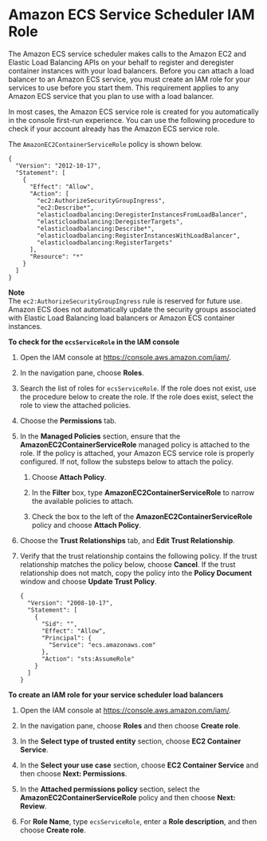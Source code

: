 # Amazon ECS Service Scheduler IAM Role<a name="service_IAM_role"></a>

The Amazon ECS service scheduler makes calls to the Amazon EC2 and Elastic Load Balancing APIs on your behalf to register and deregister container instances with your load balancers\. Before you can attach a load balancer to an Amazon ECS service, you must create an IAM role for your services to use before you start them\. This requirement applies to any Amazon ECS service that you plan to use with a load balancer\.

In most cases, the Amazon ECS service role is created for you automatically in the console first\-run experience\. You can use the following procedure to check if your account already has the Amazon ECS service role\.

The `AmazonEC2ContainerServiceRole` policy is shown below\.

```
{
  "Version": "2012-10-17",
  "Statement": [
    {
      "Effect": "Allow",
      "Action": [
        "ec2:AuthorizeSecurityGroupIngress",
        "ec2:Describe*",
        "elasticloadbalancing:DeregisterInstancesFromLoadBalancer",
        "elasticloadbalancing:DeregisterTargets",
        "elasticloadbalancing:Describe*",
        "elasticloadbalancing:RegisterInstancesWithLoadBalancer",
        "elasticloadbalancing:RegisterTargets"
      ],
      "Resource": "*"
    }
  ]
}
```

**Note**  
The `ec2:AuthorizeSecurityGroupIngress` rule is reserved for future use\. Amazon ECS does not automatically update the security groups associated with Elastic Load Balancing load balancers or Amazon ECS container instances\.

**To check for the `ecsServiceRole` in the IAM console**

1. Open the IAM console at [https://console\.aws\.amazon\.com/iam/](https://console.aws.amazon.com/iam/)\.

1. In the navigation pane, choose **Roles**\. 

1. Search the list of roles for `ecsServiceRole`\. If the role does not exist, use the procedure below to create the role\. If the role does exist, select the role to view the attached policies\.

1. Choose the **Permissions** tab\.

1. In the **Managed Policies** section, ensure that the **AmazonEC2ContainerServiceRole** managed policy is attached to the role\. If the policy is attached, your Amazon ECS service role is properly configured\. If not, follow the substeps below to attach the policy\.

   1. Choose **Attach Policy**\.

   1. In the **Filter** box, type **AmazonEC2ContainerServiceRole** to narrow the available policies to attach\.

   1. Check the box to the left of the **AmazonEC2ContainerServiceRole** policy and choose **Attach Policy**\.

1. Choose the **Trust Relationships** tab, and **Edit Trust Relationship**\.

1. Verify that the trust relationship contains the following policy\. If the trust relationship matches the policy below, choose **Cancel**\. If the trust relationship does not match, copy the policy into the **Policy Document** window and choose **Update Trust Policy**\.

   ```
   {
     "Version": "2008-10-17",
     "Statement": [
       {
         "Sid": "",
         "Effect": "Allow",
         "Principal": {
           "Service": "ecs.amazonaws.com"
         },
         "Action": "sts:AssumeRole"
       }
     ]
   }
   ```

**To create an IAM role for your service scheduler load balancers**

1. Open the IAM console at [https://console\.aws\.amazon\.com/iam/](https://console.aws.amazon.com/iam/)\.

1. In the navigation pane, choose **Roles** and then choose **Create role**\. 

1. In the **Select type of trusted entity** section, choose **EC2 Container Service**\.

1. In the **Select your use case** section, choose **EC2 Container Service** and then choose **Next: Permissions**\.

1. In the **Attached permissions policy** section, select the **AmazonEC2ContainerServiceRole** policy and then choose **Next: Review**\.

1. For **Role Name**, type `ecsServiceRole`, enter a **Role description**, and then choose **Create role**\.